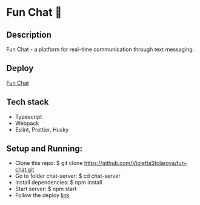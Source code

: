# Fun Chat 🧩

## Description
Fun Chat - a platform for real-time communication through text messaging.

## Deploy
[Fun Chat](https://violettastolarova.github.io/fun-chat/build/)

## Tech stack
 - Typescript
 - Webpack
 - Eslint, Prettier, Husky

## Setup and Running:
- Clone this repo: $ git clone https://github.com/ViolettaStolarova/fun-chat.git
- Go to folder chat-server: $ cd chat-server
- Install dependencies: $ npm install
- Start server: $ npm start
- Follow the deploy [link](https://violettastolarova.github.io/fun-chat/build/)

